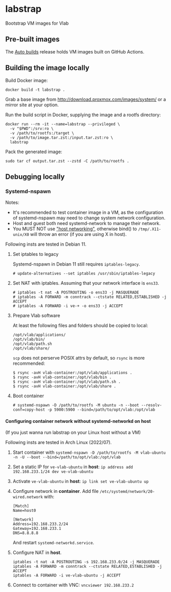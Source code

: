 # labstrap

Bootstrap VM images for Vlab

## Pre-built images

The [Auto builds](https://github.com/USTC-vlab/labstrap/releases/tag/auto-build) release holds VM images built on GitHub Actions.

## Building the image locally

Build Docker image:

```shell
docker build -t labstrap .
```

Grab a base image from <http://download.proxmox.com/images/system/> or a mirror site at your option.

Run the build script in Docker, supplying the image and a rootfs directory:

```shell
docker run --rm -it --name=labstrap --privileged \
  -v "$PWD":/srv:ro \
  -v /path/to/rootfs:/target \
  -v /path/to/image.tar.zst:/input.tar.zst:ro \
  labstrap
```

Pack the generated image:

```shell
sudo tar cf output.tar.zst --zstd -C /path/to/rootfs .
```

## Debugging locally

### Systemd-nspawn

Notes:

- It's recommended to test container image in a VM, as the configuration of systemd-nspawn may need to change system network configuration.
- Host and guest both need systemd-network to manage their network.
- You MUST NOT use ["host networking"](https://wiki.archlinux.org/title/systemd-nspawn#Use_host_networking), otherwise bind() to `/tmp/.X11-unix/X0` will throw an error (if you are using X in host).

Following insts are tested in Debian 11.

1. Set iptables to legacy

    Systemd-nspawn in Debian 11 still requires `iptables-legacy`.

    ```console
    # update-alternatives --set iptables /usr/sbin/iptables-legacy
    ```

2. Set NAT with iptables. Assuming that your network interface is `ens33`.

    ```console
    # iptables -t nat -A POSTROUTING -o ens33 -j MASQUERADE
    # iptables -A FORWARD -m conntrack --ctstate RELATED,ESTABLISHED -j ACCEPT
    # iptables -A FORWARD -i ve-+ -o ens33 -j ACCEPT
    ```

3. Prepare Vlab software

    At least the following files and folders should be copied to local:

    ```
    /opt/vlab/applications/
    /opt/vlab/bin/
    /opt/vlab/path.sh
    /opt/vlab/share/
    ```

    `scp` does not perserve POSIX attrs by default, so `rsync` is more recommended:

    ```
    $ rsync -avH vlab-container:/opt/vlab/applications .
    $ rsync -avH vlab-container:/opt/vlab/bin .
    $ rsync -avH vlab-container:/opt/vlab/path.sh .
    $ rsync -avH vlab-container:/opt/vlab/share .
    ```

4. Boot container

    ```console
    # systemd-nspawn -D /path/to/rootfs -M ubuntu -n --boot --resolv-conf=copy-host -p 5900:5900 --bind=/path/to/opt/vlab:/opt/vlab
    ```

#### Configuring container network without systemd-networkd on host

(If you just wanna run labstrap on your Linux host without a VM)

Following insts are tested in Arch Linux (2022/07).

1. Start container with `systemd-nspawn -D /path/to/rootfs -M vlab-ubuntu -n -U --boot --bind=/path/to/opt/vlab:/opt/vlab`
2. Set a static IP for `ve-vlab-ubuntu` in **host**: `ip address add 192.168.233.1/24 dev ve-vlab-ubuntu`
3. Activate `ve-vlab-ubuntu` in **host**: `ip link set ve-vlab-ubuntu up`
4. Configure network in **container**. Add file `/etc/systemd/network/20-wired.network` with:

    ```
    [Match]
    Name=host0

    [Network]
    Address=192.168.233.2/24
    Gateway=192.168.233.1
    DNS=8.8.8.8
    ```

    And restart `systemd-networkd.service`.

5. Configure NAT in **host**.

    ```
    iptables -t nat -A POSTROUTING -s 192.168.233.0/24 -j MASQUERADE
    iptables -A FORWARD -m conntrack --ctstate RELATED,ESTABLISHED -j ACCEPT
    iptables -A FORWARD -i ve-vlab-ubuntu -j ACCEPT
    ```

6. Connect to container with VNC: `vncviewer 192.168.233.2`
